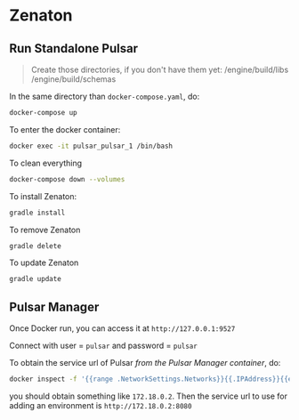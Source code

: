 # Zenaton

## Run Standalone Pulsar

> Create those directories, if you don't have them yet:
/engine/build/libs
/engine/build/schemas

In the same directory than `docker-compose.yaml`, do:
```bash
docker-compose up
```

To enter the docker container:

```bash
docker exec -it pulsar_pulsar_1 /bin/bash
```

To clean everything
```bash
docker-compose down --volumes
```

To install Zenaton:
```bash
gradle install
```

To remove Zenaton
```bash
gradle delete
```

To update Zenaton
```bash
gradle update
```

## Pulsar Manager
Once Docker run, you can access it at `http://127.0.0.1:9527`

Connect with user = `pulsar` and password = `pulsar`

To obtain the service url of Pulsar *from the Pulsar Manager container*, do:
```sh
docker inspect -f '{{range .NetworkSettings.Networks}}{{.IPAddress}}{{end}}' infinitic_pulsar_1
```
you should obtain something like `172.18.0.2`. Then the service url to use for adding an environment is `http://172.18.0.2:8080`
